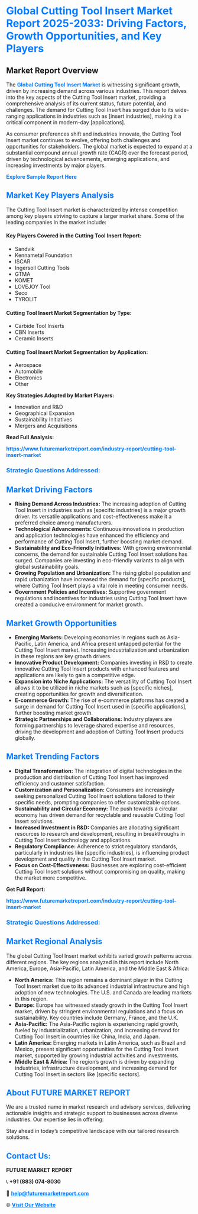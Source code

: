 <h1 style="color: #007BFF;">Global Cutting Tool Insert Market Report 2025-2033: Driving Factors, Growth Opportunities, and Key Players</h1>

<section id="overview">
<h2>Market Report Overview</h2>
<p>The <a href="https://www.futuremarketreport.com/industry-report/cutting-tool-insert-market" style="color: #007BFF; text-decoration: none;"><strong>Global Cutting Tool Insert Market</strong></a> is witnessing significant growth, driven by increasing demand across various industries. This report delves into the key aspects of the Cutting Tool Insert market, providing a comprehensive analysis of its current status, future potential, and challenges. The demand for Cutting Tool Insert has surged due to its wide-ranging applications in industries such as [insert industries], making it a critical component in modern-day [applications].</p>
<p>As consumer preferences shift and industries innovate, the Cutting Tool Insert market continues to evolve, offering both challenges and opportunities for stakeholders. The global market is expected to expand at a substantial compound annual growth rate (CAGR) over the forecast period, driven by technological advancements, emerging applications, and increasing investments by major players.</p>
</section>

<section id="overview">
<p><a href="https://www.futuremarketreport.com/request-sample/reportId=83952" style="color: #007BFF; text-decoration: none;"><strong>Explore Sample Report Here</strong></a></p>
</section>

<section id="key-players">
<h2 style="color: #007BFF;">Market Key Players Analysis</h2>
<p>The Cutting Tool Insert market is characterized by intense competition among key players striving to capture a larger market share. Some of the leading companies in the market include:</p>
<h4>Key Players Covered in the Cutting Tool Insert Report:</h4>
<ul><li>Sandvik</li><li>Kennametal Foundation</li><li>ISCAR</li><li>Ingersoll Cutting Tools</li><li>GTMA</li><li>KOMET</li><li>LOVEJOY Tool</li><li>Seco</li><li>TYROLIT</li></ul>
<h4>Cutting Tool Insert Market Segmentation by Type:</h4>
<ul><li>Carbide Tool Inserts</li><li>CBN Inserts</li><li>Ceramic Inserts</li></ul>

<h4>Cutting Tool Insert Market Segmentation by Application:</h4>
<ul><li>Aerospace</li><li>Automobile</li><li>Electronics</li><li>Other</li></ul>
<p><strong>Key Strategies Adopted by Market Players:</strong></p>
<ul>
<li>Innovation and R&D</li>
<li>Geographical Expansion</li>
<li>Sustainability Initiatives</li>
<li>Mergers and Acquisitions</li>
</ul>
</section>

<section>
<p><strong>Read Full Analysis: </strong></p><a href="https://www.futuremarketreport.com/industry-report/cutting-tool-insert-market" style="color: #007BFF; text-decoration: none;"><strong>https://www.futuremarketreport.com/industry-report/cutting-tool-insert-market</strong></a>
<h3 style="color: #007BFF;">Strategic Questions Addressed:</h3>
</section>

<section id="driving-factors">
<h2 style="color: #007BFF;">Market Driving Factors</h2>
<ul>
<li><strong>Rising Demand Across Industries:</strong> The increasing adoption of Cutting Tool Insert in industries such as [specific industries] is a major growth driver. Its versatile applications and cost-effectiveness make it a preferred choice among manufacturers.</li>
<li><strong>Technological Advancements:</strong> Continuous innovations in production and application technologies have enhanced the efficiency and performance of Cutting Tool Insert, further boosting market demand.</li>
<li><strong>Sustainability and Eco-Friendly Initiatives:</strong> With growing environmental concerns, the demand for sustainable Cutting Tool Insert solutions has surged. Companies are investing in eco-friendly variants to align with global sustainability goals.</li>
<li><strong>Growing Population and Urbanization:</strong> The rising global population and rapid urbanization have increased the demand for [specific products], where Cutting Tool Insert plays a vital role in meeting consumer needs.</li>
<li><strong>Government Policies and Incentives:</strong> Supportive government regulations and incentives for industries using Cutting Tool Insert have created a conducive environment for market growth.</li>
</ul>
</section>

<section id="growth-opportunities">
<h2 style="color: #007BFF;">Market Growth Opportunities</h2>
<ul>
<li><strong>Emerging Markets:</strong> Developing economies in regions such as Asia-Pacific, Latin America, and Africa present untapped potential for the Cutting Tool Insert market. Increasing industrialization and urbanization in these regions are key growth drivers.</li>
<li><strong>Innovative Product Development:</strong> Companies investing in R&D to create innovative Cutting Tool Insert products with enhanced features and applications are likely to gain a competitive edge.</li>
<li><strong>Expansion into Niche Applications:</strong> The versatility of Cutting Tool Insert allows it to be utilized in niche markets such as [specific niches], creating opportunities for growth and diversification.</li>
<li><strong>E-commerce Growth:</strong> The rise of e-commerce platforms has created a surge in demand for Cutting Tool Insert used in [specific applications], further boosting market growth.</li>
<li><strong>Strategic Partnerships and Collaborations:</strong> Industry players are forming partnerships to leverage shared expertise and resources, driving the development and adoption of Cutting Tool Insert products globally.</li>
</ul>
</section>

<section id="trending-factors">
<h2 style="color: #007BFF;">Market Trending Factors</h2>
<ul>
<li><strong>Digital Transformation:</strong> The integration of digital technologies in the production and distribution of Cutting Tool Insert has improved efficiency and customer satisfaction.</li>
<li><strong>Customization and Personalization:</strong> Consumers are increasingly seeking personalized Cutting Tool Insert solutions tailored to their specific needs, prompting companies to offer customizable options.</li>
<li><strong>Sustainability and Circular Economy:</strong> The push towards a circular economy has driven demand for recyclable and reusable Cutting Tool Insert solutions.</li>
<li><strong>Increased Investment in R&D:</strong> Companies are allocating significant resources to research and development, resulting in breakthroughs in Cutting Tool Insert technology and applications.</li>
<li><strong>Regulatory Compliance:</strong> Adherence to strict regulatory standards, particularly in industries like [specific industries], is influencing product development and quality in the Cutting Tool Insert market.</li>
<li><strong>Focus on Cost-Effectiveness:</strong> Businesses are exploring cost-efficient Cutting Tool Insert solutions without compromising on quality, making the market more competitive.</li>
</ul>
</section>

<section>
<p><strong>Get Full Report: </strong></p><a href="https://www.futuremarketreport.com/industry-report/cutting-tool-insert-market" style="color: #007BFF; text-decoration: none;"><strong>https://www.futuremarketreport.com/industry-report/cutting-tool-insert-market</strong></a>
<h3 style="color: #007BFF;">Strategic Questions Addressed:</h3>
</section>


<section id="regional-analysis">
<h2 style="color: #007BFF;">Market Regional Analysis</h2>
<p>The global Cutting Tool Insert market exhibits varied growth patterns across different regions. The key regions analyzed in this report include North America, Europe, Asia-Pacific, Latin America, and the Middle East & Africa:</p>
<ul>
<li><strong>North America:</strong> This region remains a dominant player in the Cutting Tool Insert market due to its advanced industrial infrastructure and high adoption of new technologies. The U.S. and Canada are leading markets in this region.</li>
<li><strong>Europe:</strong> Europe has witnessed steady growth in the Cutting Tool Insert market, driven by stringent environmental regulations and a focus on sustainability. Key countries include Germany, France, and the U.K.</li>
<li><strong>Asia-Pacific:</strong> The Asia-Pacific region is experiencing rapid growth, fueled by industrialization, urbanization, and increasing demand for Cutting Tool Insert in countries like China, India, and Japan.</li>
<li><strong>Latin America:</strong> Emerging markets in Latin America, such as Brazil and Mexico, present significant opportunities for the Cutting Tool Insert market, supported by growing industrial activities and investments.</li>
<li><strong>Middle East & Africa:</strong> The region’s growth is driven by expanding industries, infrastructure development, and increasing demand for Cutting Tool Insert in sectors like [specific sectors].</li>
</ul>
</section>

<footer>
<h2 style="color: #007BFF;">About FUTURE MARKET REPORT</h2>
<p>We are a trusted name in market research and advisory services, delivering actionable insights and strategic support to businesses across diverse industries. Our expertise lies in offering:</p>

<p>Stay ahead in today’s competitive landscape with our tailored research solutions.</p>

<h2 style="color: #007BFF;">Contact Us:</h2>
<p><strong>FUTURE MARKET REPORT</strong></p>
<p>📞 <strong>+91 (883) 074-8030</strong></p>
<p>📧 <strong><a href="mailto:help@futuremarketreport.com" style="color: #007BFF;">help@futuremarketreport.com</a></strong></p>
<p>🌐 <strong><a href="https://www.futuremarketreport.com/" style="color: #007BFF;">Visit Our Website</a></strong></p>
</footer>